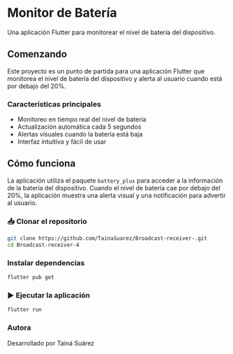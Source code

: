 # Monitor de Batería

Una aplicación Flutter para monitorear el nivel de batería del dispositivo.

## Comenzando

Este proyecto es un punto de partida para una aplicación Flutter que monitorea el nivel de batería del dispositivo y alerta al usuario cuando está por debajo del 20%.

### Características principales

- Monitoreo en tiempo real del nivel de batería
- Actualización automática cada 5 segundos
- Alertas visuales cuando la batería está baja
- Interfaz intuitiva y fácil de usar


## Cómo funciona

La aplicación utiliza el paquete `battery_plus` para acceder a la información de la batería del dispositivo. Cuando el nivel de batería cae por debajo del 20%, la aplicación muestra una alerta visual y una notificación para advertir al usuario.


### 📥 Clonar el repositorio

```bash
git clone https://github.com/TainaSuarez/Broadcast-receiver-.git
cd Broadcast-receiver-4
```

### Instalar dependencias
```bash
flutter pub get
```
### ▶️ Ejecutar la aplicación
```bash
flutter run
```

### Autora
Desarrollado por Tainá Suárez



